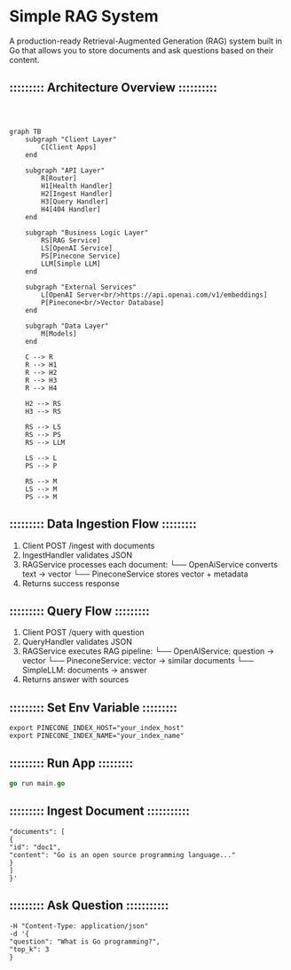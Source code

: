 # Simple RAG System

A production-ready Retrieval-Augmented Generation (RAG) system built in Go that allows you to store documents and ask questions based on their content.

## ::::::::: Architecture Overview ::::::::::

```mermaid



graph TB
    subgraph "Client Layer"
        C[Client Apps]
    end
  
    subgraph "API Layer"
        R[Router]
        H1[Health Handler]
        H2[Ingest Handler]
        H3[Query Handler]
        H4[404 Handler]
    end
  
    subgraph "Business Logic Layer"
        RS[RAG Service]
        LS[OpenAI Service]
        PS[Pinecone Service]
        LLM[Simple LLM]
    end
  
    subgraph "External Services"
        L[OpenAI Server<br/>https://api.openai.com/v1/embeddings]
        P[Pinecone<br/>Vector Database]
    end
  
    subgraph "Data Layer"
        M[Models]
    end
  
    C --> R
    R --> H1
    R --> H2
    R --> H3
    R --> H4
  
    H2 --> RS
    H3 --> RS
  
    RS --> LS
    RS --> PS
    RS --> LLM
  
    LS --> L
    PS --> P
  
    RS --> M
    LS --> M
    PS --> M

```

## ::::::::: Data Ingestion Flow :::::::::

1. Client POST /ingest with documents
2. IngestHandler validates JSON
3. RAGService processes each document:
   └── OpenAiService converts text → vector
   └── PineconeService stores vector + metadata
4. Returns success response

## **::::::::: Query Flow :::::::::**

1. Client POST /query with question
2. QueryHandler validates JSON
3. RAGService executes RAG pipeline:
   └── OpenAIService: question → vector
   └── PineconeService: vector → similar documents
   └── SimpleLLM: documents → answer
4. Returns answer with sources

## **::::::::: Set Env Variable :::::::::**

```export PINECONE_API_KEY="your_pinecone_api_key"
export PINECONE_INDEX_HOST="your_index_host"
export PINECONE_INDEX_NAME="your_index_name"
```

## **::::::::: Run App :::::::::**

```go
go run main.go
```

## **::::::::: Ingest Document  :::::::::::**

```curl -X POST http://localhost:8080/ingest -H "Content-Type: application/json" -d '{
"documents": [
{
"id": "doc1",
"content": "Go is an open source programming language..."
}
]
}'
```

## **::::::::: Ask Question  :::::::::::**

```curl -X POST http://localhost:8080/query
-H "Content-Type: application/json"
-d '{
"question": "What is Go programming?",
"top_k": 3
}
```
